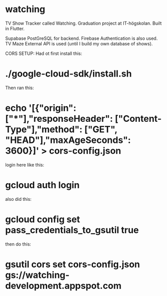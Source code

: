 # watching
TV Show Tracker called Watching. Graduation project at IT-högskolan. Built in Flutter.


Supabase PostGreSQL for backend.
Firebase Authentication is also used.
TV Maze External API is used (until I build my own database of shows).





CORS SETUP:
Had ot first install this:
# ./google-cloud-sdk/install.sh  
Then ran this:
# echo '[{"origin": ["*"],"responseHeader": ["Content-Type"],"method": ["GET", "HEAD"],"maxAgeSeconds": 3600}]' > cors-config.json
login here like this: 
# gcloud auth login     
also did this:
# gcloud config set pass_credentials_to_gsutil true    
then do this:
# gsutil cors set cors-config.json gs://watching-development.appspot.com